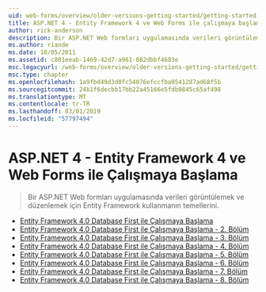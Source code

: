 ```yaml
---
uid: web-forms/overview/older-versions-getting-started/getting-started-with-ef/index
title: ASP.NET 4 - Entity Framework 4 ve Web Forms ile çalışmaya başlama | Microsoft Docs
author: rick-anderson
description: Bir ASP.NET Web formları uygulamasında verileri görüntülemek ve düzenlemek için Entity Framework kullanmanın temellerini.
ms.author: riande
ms.date: 10/05/2011
ms.assetid: c801eeab-1469-42d7-a961-082dbbf4683e
msc.legacyurl: /web-forms/overview/older-versions-getting-started/getting-started-with-ef
msc.type: chapter
ms.openlocfilehash: 1a9fbd49d3d8fc54076efccfba9541287ad68f5b
ms.sourcegitcommit: 24b1f6decbb17bb22a45166e5fdb0845c65af498
ms.translationtype: MT
ms.contentlocale: tr-TR
ms.lasthandoff: 03/01/2019
ms.locfileid: "57797494"
---
```

<a name="aspnet-4---getting-started-with-entity-framework-4-and-web-forms"></a>ASP.NET 4 - Entity Framework 4 ve Web Forms ile Çalışmaya Başlama
====================
> Bir ASP.NET Web formları uygulamasında verileri görüntülemek ve düzenlemek için Entity Framework kullanmanın temellerini.


- [Entity Framework 4.0 Database First ile Çalışmaya Başlama](the-entity-framework-and-aspnet-getting-started-part-1.md)
- [Entity Framework 4.0 Database First ile Çalışmaya Başlama - 2. Bölüm](the-entity-framework-and-aspnet-getting-started-part-2.md)
- [Entity Framework 4.0 Database First ile Çalışmaya Başlama - 3. Bölüm](the-entity-framework-and-aspnet-getting-started-part-3.md)
- [Entity Framework 4.0 Database First ile Çalışmaya Başlama - 4. Bölüm](the-entity-framework-and-aspnet-getting-started-part-4.md)
- [Entity Framework 4.0 Database First ile Çalışmaya Başlama - 5. Bölüm](the-entity-framework-and-aspnet-getting-started-part-5.md)
- [Entity Framework 4.0 Database First ile Çalışmaya Başlama - 6. Bölüm](the-entity-framework-and-aspnet-getting-started-part-6.md)
- [Entity Framework 4.0 Database First ile Çalışmaya Başlama - 7. Bölüm](the-entity-framework-and-aspnet-getting-started-part-7.md)
- [Entity Framework 4.0 Database First ile Çalışmaya Başlama - 8. Bölüm](the-entity-framework-and-aspnet-getting-started-part-8.md)
